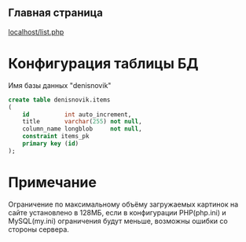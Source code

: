 ## Главная страница 
[localhost/list.php](localhost/list.php)

# Конфигурация таблицы БД
Имя базы данных "denisnovik"
```sql
create table denisnovik.items
(
    id          int auto_increment,
    title       varchar(255) not null,
    column_name longblob     not null,
    constraint items_pk
    primary key (id)
);
```

# Примечание
Ограничение по максимальному объёму загружаемых картинок на сайте установлено в 128МБ, если в конфигурации PHP(php.ini) и MySQL(my.ini) ограничения будут меньше, возможны ошибки со стороны сервера. 
